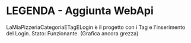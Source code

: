 # LEGENDA - Aggiunta WebApi
LaMiaPizzeriaCategoriaETagELogin è il progetto con i Tag e l'inserimento del Login. Stato: Funzionante. (Grafica ancora grezza)

